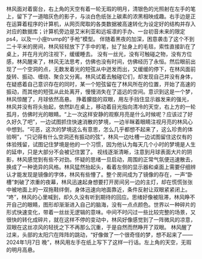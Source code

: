 林风面对着窗台，右上角的天空有着一轮无瑕的明月，清银色的光照射在左手的笔上，留下了一道暗灰色的影子，与淡白色纸张上碳素的浓黑相映成趣。右手边是正在运算着程序的计算机，从网页爬取的各类数据被高速转化为设定好的结构并存入对应的数据库；计算机旁边是艾米利亚和远坂凛的手办、一台初音未来的限定ps4，以及一小座trump的"手枪”模型。
伴随着黑夜的加深，困意袭击了这个不到二十平米的房间，林风轻轻放下了手中的笔，扯了扯身上的毛毯，索性直接趴在了桌上，并在月光的注视下，缓缓睡去。
没有一丝光，没有可触碰之物，没有方位感，林风醒来了，林风无法思考，仿佛也没有时间，仿佛经历了永恒。然后眼前出现了一个空洞的点，无数发着光的短弦从中迸发而出，又缓缓的停下，在林风面前旋转、振动、缠绕、聚合又分离。林风试着去触碰它们，却发现自己并没有身体，在疑惑着自己意识存在的同时，某一个短弦留在了林风所在的位置，开始了高速的振动，而其他的短弦从此处离开，慢慢消失在了遥远的空间。意识到这是一个梦，林风惊醒了，月球依然高悬。
挣着朦胧的双眼，用左手挡住显示器发来的强光，林风并没有将头抬起，依然趴在桌上，移动着目光指向清冷的天空，右上方的一轮孤月，仿佛时光的眼睛。“上一次这样安静的观察月亮是什么时候呢？应该过了好久好久了吧”，一边试图抓住快速消散的梦境，一边半眯着眼睛注视月亮的林风心中想到。“可恶，这次的梦境这么有意思，怎么几乎都想不起来了，这么珍贵的体验啊”，“只记得有什么空洞还有振动的弦”，林风一边吐槽一边试图留住这仅有的体验残留，试图记住梦境是他的一个习惯，因为他认为每天几个小时的梦境是人生的延申，只是大部分不会被记住罢了。
视线逐渐清晰，注意到月球表面大片的阴影，林风感觉到有些不对劲。怀疑的思绪一旦启动，周围的正常气氛便迅速散去，换成了一种诡异的风格。林风猛然抬起头，看着左侧的显示器和桌面上需要仔细辨认才能发现是镜像的字体，林风有些懵了。整个房间成为了镜像的存在，一声“卧槽”刺破了浓重的夜幕，林风迅速起身想要打开房间另一边的主灯，却在慌慌张张中被地面上的一双拖鞋绊倒，身体迅速向地面靠近，条件反射让双眼紧紧闭上。
“咚”，林风的心里喊到，却久久没有听到期待的回应。思绪好像被阻滞，林风睁不开自己的眼睛，图形却渐渐进入自己的脑海，没有一点点颜色。世界以一种碎片的形式快速变化，带着一丝丝无逻辑的意味。中间不时闪过一些比较完整的场景，又很快的转化成碎片，就在这样不停的变动中，林风好像感觉到了一阵微风的凉意，双眼在这丝凉风的轻抚之下不再那么沉重，于是自然而然睁开了双眼。
林风醒了过来，头部的太阳穴在阵阵的跳动，“好像做了一个很奇怪的梦，想不起来了——2024年1月7日 晚”，林风用左手在纸上写下了这样一行话。左上角的天空，无瑕的明月高悬。